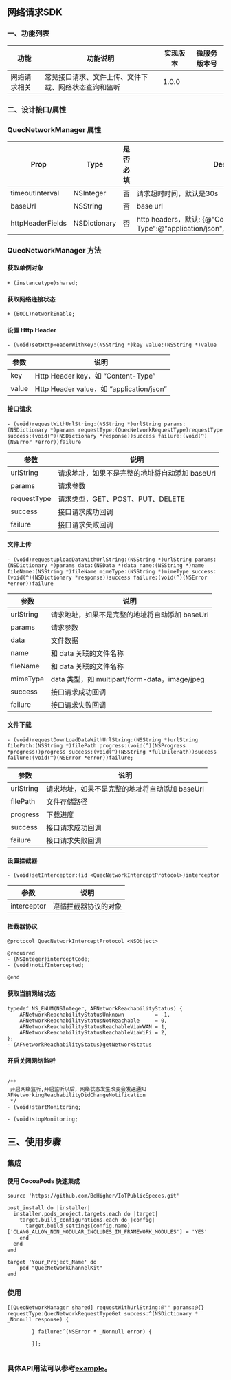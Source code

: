 
<!--# quec-app-advanced-baidu-map-->

## 网络请求SDK

### 一、功能列表

|功能	|功能说明	|实现版本	|微服务版本号|
| --- | --- | --- | --- |
|网络请求相关	| 常见接口请求、文件上传、文件下载、网络状态查询和监听 |	1.0.0	| |


### 二、设计接口/属性


### QuecNetworkManager 属性

|Prop	|Type	|是否必填	|Description| Remarks |
|  ----  | ----  |  ----  | ----  | ----  |
|timeoutInterval	|NSInteger|	否	|请求超时时间，默认是30s||
|baseUrl|	NSString 	| 否	|base url | |
|httpHeaderFields	|NSDictionary	|否	|http headers，默认: {@"Content-Type":@"application/json",@"Accept":@"application/json"}|  |


### QuecNetworkManager 方法

#### 获取单例对象
```
+ (instancetype)shared;

```

#### 获取网络连接状态
```
+ (BOOL)networkEnable;

```

#### 设置 Http Header

```
- (void)setHttpHeaderWithKey:(NSString *)key value:(NSString *)value

```

|参数|	说明|	
| --- | --- | 
|key|	Http Header key，如 “Content-Type”	| 
|value|	Http Header value，如 “application/json”	| 

#### 接口请求

```
- (void)requestWithUrlString:(NSString *)urlString params:(NSDictionary *)params requestType:(QuecNetworkRequestType)requestType success:(void(^)(NSDictionary *response))success failure:(void(^)(NSError *error))failure

```

|参数|	说明|	
| --- | --- | 
| urlString |	请求地址，如果不是完整的地址将自动添加 baseUrl	| 
| params |	请求参数	| 
| requestType |	请求类型，GET、POST、PUT、DELETE	| 
| success |	接口请求成功回调	| 
| failure |	接口请求失败回调	| 

#### 文件上传

```
- (void)requestUploadDataWithUrlString:(NSString *)urlString params:(NSDictionary *)params data:(NSData *)data name:(NSString *)name fileName:(NSString *)fileName mimeType:(NSString *)mimeType success:(void(^)(NSDictionary *response))success failure:(void(^)(NSError *error))failure

```

|参数|	说明|	
| --- | --- | 
| urlString |	请求地址，如果不是完整的地址将自动添加 baseUrl	| 
| params |	请求参数	| 
| data |	文件数据	| 
| name |	和 data 关联的文件名称	| 
| fileName |	和 data 关联的文件名称	| 
| mimeType |	data 类型，如 multipart/form-data，image/jpeg	| 
| success |	接口请求成功回调	| 
| failure |	接口请求失败回调	| 

#### 文件下载

```
- (void)requestDownLoadDataWithUrlString:(NSString *)urlString filePath:(NSString *)filePath progress:(void(^)(NSProgress *progress))progress success:(void(^)(NSString *fullFilePath))success failure:(void(^)(NSError *error))failure;

```

|参数|	说明|	
| --- | --- | 
| urlString |	请求地址，如果不是完整的地址将自动添加 baseUrl	| 
| filePath |	文件存储路径	| 
| progress |	下载进度	| 
| success |	接口请求成功回调	| 
| failure |	接口请求失败回调	| 


#### 设置拦截器

```
- (void)setInterceptor:(id <QuecNetworkInterceptProtocol>)interceptor

```

|参数|	说明|	
| --- | --- | 
| interceptor |	遵循拦截器协议的对象	| 



#### 拦截器协议

```
@protocol QuecNetworkInterceptProtocol <NSObject>

@required
- (NSInteger)interceptCode;
- (void)notifIntercepted;

@end
```

#### 获取当前网络状态

```
typedef NS_ENUM(NSInteger, AFNetworkReachabilityStatus) {
    AFNetworkReachabilityStatusUnknown          = -1,
    AFNetworkReachabilityStatusNotReachable     = 0,
    AFNetworkReachabilityStatusReachableViaWWAN = 1,
    AFNetworkReachabilityStatusReachableViaWiFi = 2,
};
- (AFNetworkReachabilityStatus)getNetworkStatus
```

#### 开启关闭网络监听

```

/**
 开启网络监听,开启监听以后，网络状态发生改变会发送通知 AFNetworkingReachabilityDidChangeNotification
 */
- (void)startMonitoring;

- (void)stopMonitoring;
```


## 三、使用步骤

### 集成

#### 使用 CocoaPods 快速集成

```
source 'https://github.com/BeHigher/IoTPublicSpeces.git'

post_install do |installer|
  installer.pods_project.targets.each do |target|
    target.build_configurations.each do |config|
      target.build_settings(config.name)['CLANG_ALLOW_NON_MODULAR_INCLUDES_IN_FRAMEWORK_MODULES'] = 'YES'
    end
  end
end

target 'Your_Project_Name' do
	pod "QuecNetworkChannelKit"
end
```

### 使用

```
[[QuecNetworkManager shared] requestWithUrlString:@"" params:@{} requestType:QuecNetworkRequestTypeGet success:^(NSDictionary * _Nonnull response) {
            
        } failure:^(NSError * _Nonnull error) {
            
        }];
        
```

### 具体API用法可以参考[example](https://github.com/BeHigher/QuecNetworkChannelKitSample)。